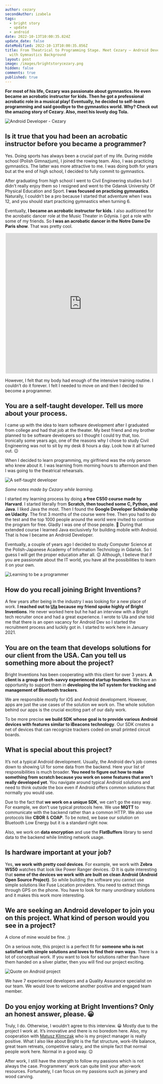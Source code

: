 ```yaml
---
author: cezary
secondAuthor: izabela
tags:
  - bright story
  - update
  - android
date: 2022-10-13T10:00:35.824Z
update_date: false
dateModified: 2022-10-13T10:00:35.856Z
title: From Theatrical to Programming Stage. Meet Cezary – Android Developer
  with Gymnastics Background
layout: post
image: /images/brightstorycezary.png
hidden: false
comments: true
published: true
---
```

**For most of his life, Cezary was passionate about gymnastics. He even became an acrobatic instructor for kids. Then he got a professional acrobatic role in a musical play! Eventually, he decided to self-learn programming and said goodbye to the gymnastics world. Why? Check out the amazing story of Cezary. Also, meet his lovely dog Tola.**

<div class="image"><img src="/images/brightstorycezarycollage.png" alt="Android Developer - Cezary" title="undefined"  /> </div>

## Is it true that you had been an acrobatic instructor before you became a programmer?

Yes. Doing sports has always been a crucial part of my life. During middle school (Polish Gimnazjum), I joined the rowing team. Also, I was practicing gymnastics. The latter was more attractive to me. I was doing both for years but at the end of high school, I decided to fully commit to gymnastics.

After graduating from high school I went to Civil Engineering studies but I didn’t really enjoy them so I resigned and went to the Gdansk University Of Physical Education and Sport. **I was focused on practicing gymnastics**. Naturally, I couldn’t be a pro because I started that adventure when I was 12, and you should start practicing gymnastics when turning 6. 

Eventually, **I became an acrobatic instructor for kids**. I also auditioned for the acrobatic dancer role at the Music Theater in Gdynia. I got a role with some of my friends. So **I was an acrobatic dancer in the Notre Dame De Paris show**. That was pretty cool.

<center><iframe src="https://www.facebook.com/plugins/post.php?href=https%3A%2F%2Fwww.facebook.com%2FPiotr.Manasterski.fotograf%2Fphotos%2Fa.376316558378%2F10153908473538379%2F%3Ftype%3D3&show_text=true&width=500" width="500" height="463" style="border:none;overflow:hidden" scrolling="no" frameborder="0" allowfullscreen="true" allow="autoplay; clipboard-write; encrypted-media; picture-in-picture; web-share"></iframe></center>

However, I felt that my body had enough of the intensive training routine. I couldn’t do it forever. I felt I needed to move on and then I decided to become a programmer.

## You are a self-taught developer. Tell us more about your process.

I came up with the idea to learn software development after I graduated from college and had that job at the theater. My best friend and my brother planned to be software developers so I thought I could try that, too. Ironically some years ago, one of the reasons why I chose to study Civil Engineering was not to sit by my desk 8 hours a day. Look how it all turned out. 😉 

When I decided to learn programming, my girlfriend was the only person who knew about it. I was learning from morning hours to afternoon and then I was going to the theatrical rehearsals.

<div class="image"><img src="/images/notes_programming.png" alt="A self-taught developer" title="Some notes made by Cezary while learning."  /> </div>

*Some notes made by Cezary while learning.*

I started my learning process by doing **a free CS50 course made by Harvard**. I started literally from **Scratch, then touched some C, Python, and Java**. I liked Java the most. Then I found the **Google Developer Scholarship on Udacity**. The first 3 months of the course were free. Then you had to do the test and the top 1000 people around the world were invited to continue the program for free. Gladly I was one of those people. 🙂 During that extended course I learned Java exclusively for building mobile with Android. That is how I became an Android Developer.

Eventually, a couple of years ago I decided to study Computer Science at the Polish-Japanese Academy of Information Technology in Gdańsk. So I guess I will get the proper education after all. 😉 Although, I believe that if you are passionate about the IT world, you have all the possibilities to learn it on your own.

<div class="image"><img src="/images/cezary_quote_learning.png" alt="Learning to be a programmer" title="undefined"  /> </div>

## How do you recall joining Bright Inventions?

A few years after being in the industry I was looking for a new place of work. **I reached out to [Ula](/about-us/ula/) because my friend spoke highly of Bright Inventions**. He never worked here but he had an interview with a Bright tech recruiter once and had a great experience. I wrote to Ula and she told me that there is an open vacancy for Android Dev so I started the recruitment process and luckily got in. I started to work here in January 2021.

## You are on the team that develops solutions for our client from the USA. Can you tell us something more about the project?

Bright Inventions has been cooperating with this client for over 3 years. **A client is a group of tech-savvy experienced startup founders**. We have an opportunity to support them in **developing the IoT system for tracking and management of Bluetooth trackers**.

We are responsible mostly for iOS and Android development. However, apps are just the use cases of the solution we work on. The whole solution behind our apps is the crucial exciting part of our daily work.

To be more precise **we build SDK whose goal is to provide various Android devices with features similar to iBeacons technology**. Our SDK creates a net of devices that can recognize trackers coded on small printed circuit boards.

## What is special about this project?

It’s not a typical Android development. Usually, the Android dev’s job comes down to showing UI for some data from the backend. Here your list of responsibilities is much broader. **You need to figure out how to make something from scratch because you work on some features that aren’t really developed yet**. You navigate around typical Android solutions and need to think outside the box even if Android offers common solutions that normally you would use. 

Due to the fact that **we work on a unique SDK**, we can’t go the easy way. For example, we don’t use typical protocols here. We use **MQTT** to communicate with the backend rather than a common HTTP. We also use protocols like **CBOR** & **COAP**. To be noted, we base our solution on Bluetooth Low Energy but it is a standard right now.

Also, we work on **data encryption** and use the **FlatBuffers** library to send data to the backend while limiting network usage.

## Is hardware important at your job?

Yes, **we work with pretty cool devices**. For example, we work with **Zebra WS50** watches that look like Power Ranger devices. :D It is quite interesting that **some of the devices we work with are built on clean Android (Android Open Source Project)**. So while building the software you cannot use simple solutions like Fuse Location providers. You need to extract things through GPS on the phone. You have to look for many unordinary solutions and it makes this work more interesting.

## We are seeking an Android developer to join you on this project. What kind of person would you see in a project?

A clone of mine would be fine. ;) 

On a serious note, this project is a perfect fit for **someone who is not satisfied with simple solutions and loves to find their own ways**. There is a lot of conceptual work. If you want to look for solutions rather than have them handed on a silver platter, then you will find our project exciting.

<div class="image"><img src="/images/cezary_quote_project.png" alt="Quote on Android project" title="undefined"  /> </div>

We have 7 experienced developers and a Quality Assurance specialist on our team. We would love to welcome another positive and engaged team member. 

## Do you enjoy working at Bright Inventions? Only an honest answer, please. 😀

Truly, I do. Otherwise, I wouldn’t agree to this interview. 😀 Mostly due to the project I work at. It’s innovative and there is no boredom here. Also, my cooperation with [Matusz Klimczak](/about-us/mateusz/) who is my project manager is really positive. What I also like about Bright is the flat structure, work-life balance, great team retreats, competitive salary, and the simple fact that normal people work here. Normal in a good way. 😉

After work, I still have the strength to follow my passions which is not always the case. Programmers' work can quite limit your after-work resources. Fortunately, I can focus on my passions such as joinery and wood carving.
